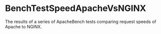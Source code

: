 # BenchTestSpeedApacheVsNGINX
The results of a series of ApacheBench tests comparing request speeds of Apache to NGINX.
